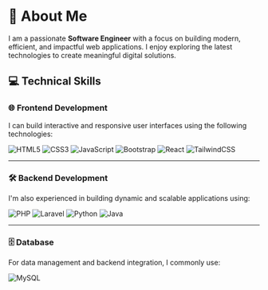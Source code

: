 # 🚀 About Me

I am a passionate **Software Engineer** with a focus on building modern, efficient, and impactful web applications. I enjoy exploring the latest technologies to create meaningful digital solutions.

## 💻 Technical Skills

### 🌐 Frontend Development  
I can build interactive and responsive user interfaces using the following technologies:

![HTML5](https://img.shields.io/badge/HTML5-E34F26?style=flat&logo=html5&logoColor=white)
![CSS3](https://img.shields.io/badge/CSS3-1572B6?style=flat&logo=css3&logoColor=white)
![JavaScript](https://img.shields.io/badge/JavaScript-F7DF1E?style=flat&logo=javascript&logoColor=black)
![Bootstrap](https://img.shields.io/badge/Bootstrap-7952B3?style=flat&logo=bootstrap&logoColor=white)
![React](https://img.shields.io/badge/React-61DAFB?style=flat&logo=react&logoColor=black)
![TailwindCSS](https://img.shields.io/badge/Tailwind_CSS-38B2AC?style=flat&logo=tailwind-css&logoColor=white)

---

### 🛠 Backend Development  
I'm also experienced in building dynamic and scalable applications using:

![PHP](https://img.shields.io/badge/PHP-777BB4?style=flat&logo=php&logoColor=white)
![Laravel](https://img.shields.io/badge/Laravel-FF2D20?style=flat&logo=laravel&logoColor=white)
![Python](https://img.shields.io/badge/Python-3776AB?style=flat&logo=python&logoColor=white)
![Java](https://img.shields.io/badge/Java-007396?style=flat&logo=java&logoColor=white)

---

### 🗄️ Database  
For data management and backend integration, I commonly use:

![MySQL](https://img.shields.io/badge/MySQL-4479A1?style=flat&logo=mysql&logoColor=white)
